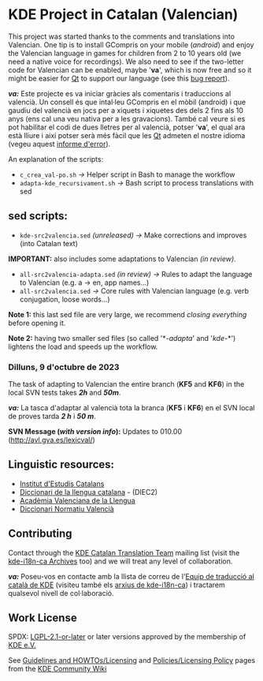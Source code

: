 
# KDE Project in Catalan (Valencian)

This project was started thanks to the comments and translations into Valencian. One tip
is to install GCompris on your mobile (*android*) and enjoy the Valencian language in games
for children from 2 to 10 years old (we need a native voice for recordings). We also need
to see if the two-letter code for Valencian can be enabled, maybe '**va**', which is now
free and so it might be easier for [Qt](https://www.qt.io/) to support our language (see this
[bug report](https://bugreports.qt.io/browse/QTBUG-7100?gerritIssueType=IssueOnly)).

***va:*** Este projecte es va iniciar gràcies als comentaris i traduccions al valencià. Un
consell és que intal·leu GCompris en el mòbil (android) i que gaudiu del valencià en jocs
per a xiquets i xiquetes des dels 2 fins als 10 anys (ens cal una veu nativa per a les
gravacions). També cal veure si es pot habilitar el codi de dues lletres per al valencià,
potser '**va**', el qual ara està lliure i així potser serà més fàcil que les
[Qt](https://www.qt.io/) admeten el nostre idioma (vegeu aquest
[informe d'error](https://bugreports.qt.io/browse/QTBUG-7100?gerritIssueType=IssueOnly)).

An explanation of the scripts:

* `c_crea_val-po.sh`            *->* Helper script in Bash to manage the workflow
* `adapta-kde_recursivament.sh` *->* Bash script to process translations with sed


## sed scripts:

* `kde-src2valencia.sed`       *(unreleased) ->* Make corrections and improves (into Catalan text)

**IMPORTANT:** also includes some adaptations to Valencian *(in review)*.

* `all-src2valencia-adapta.sed` *(in review) ->* Rules to adapt the language to Valencian (e.g. a -> en, app names...)
* `all-src2valencia.sed`                    *->* Core rules with Valencian language (e.g. verb conjugation, loose words...)

**Note 1:** this last sed file are very large, we recommend *closing everything* before opening it.

**Note 2:** having two smaller sed files (so called '\**-adapta*' and '*kde-*\*') lightens the load and speeds up the workflow.

### Dilluns, 9 d'octubre de 2023

The task of adapting to Valencian the entire branch (**KF5** and **KF6**) in the local SVN tests takes ***2h*** and ***50m***.

***va:*** La tasca d'adaptar al valencià tota la branca (**KF5** i **KF6**) en el SVN local de proves tarda ***2 h*** i ***50 m***.

**SVN Message (*with version info*):** Updates to 010.00 (http://avl.gva.es/lexicval/)

## Linguistic resources:

* [Institut d'Estudis Catalans](https://geiec.iec.cat/)
* [Diccionari de la llengua catalana](https://dlc.iec.cat/) - (DIEC2)
* [Acadèmia Valenciana de la Llengua](https://www.avl.gva.es/)
* [Diccionari Normatiu Valencià](https://www.avl.gva.es/lexicval/)


## Contributing

Contact through the [KDE Catalan Translation Team](kde-i18n-ca@kde.org) mailing list
(visit the [kde-i18n-ca Archives](https://mail.kde.org/pipermail/kde-i18n-ca/) too)
and we will treat any level of collaboration.

***va:*** Poseu-vos en contacte amb la llista de correu de
l'[Equip de traducció al català de KDE](kde-i18n-ca@kde.org) (visiteu també els
[arxius de kde-i18n-ca](https://mail.kde.org/pipermail/kde-i18n-ca/)) i tractarem
qualsevol nivell de col·laboració.


## Work License

SPDX: [LGPL-2.1-or-later](https://spdx.org/licenses/LGPL-2.1-or-later.html)
or later versions approved by the membership of [KDE e.V.](https://ev.kde.org/)

See [Guidelines and HOWTOs/Licensing](https://community.kde.org/Guidelines_and_HOWTOs/Licensing)
and [Policies/Licensing Policy](https://community.kde.org/Policies/Licensing_Policy) pages from
the [KDE Community Wiki](https://community.kde.org/)